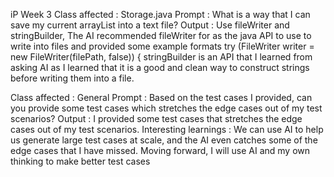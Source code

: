iP Week 3 
Class affected : Storage.java
Prompt : What is a way that I can save my current arrayList<Task> into a text file?
Output : Use fileWriter and stringBuilder,
The AI recommended fileWriter for as the java API to use to write into files and provided some example formats
try (FileWriter writer = new FileWriter(filePath, false)) {
stringBuilder is an API that I learned from asking AI as I learned that it is a good and
clean way to construct strings before writing them into a file.

Class affected : General
Prompt : Based on the test cases I provided, can you provide some test cases which stretches the edge cases out of my test scenarios?
Output : I provided some test cases that stretches the edge cases out of my test scenarios.
Interesting learnings : We can use AI to help us generate large test cases at scale, and the AI even
catches some of the edge cases that I have missed. Moving forward, I will use AI and my own thinking to make better test cases

